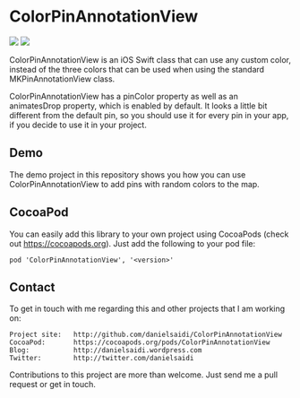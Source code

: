 ColorPinAnnotationView
======================

[![](https://img.shields.io/cocoapods/v/ColorPinAnnotationView.svg)](https://cocoapods.org/pods/ColorPinAnnotationView)
![](https://img.shields.io/cocoapods/p/ColorPinAnnotationView.svg)

ColorPinAnnotationView is an iOS Swift class that can use
any custom color, instead of the three colors that can be
used when using the standard MKPinAnnotationView class.

ColorPinAnnotationView has a pinColor property as well as
an animatesDrop property, which is enabled by default. It
looks a little bit different from the default pin, so you
should use it for every pin in your app, if you decide to
use it in your project.


Demo
----

The demo project in this repository shows you how you can
use ColorPinAnnotationView to add pins with random colors
to the map. 


CocoaPod
--------

You can easily add this library to your own project using
CocoaPods (check out https://cocoapods.org). Just add the
following to your pod file:

    pod 'ColorPinAnnotationView', '<version>'

Contact
------------

To get in touch with me regarding this and other projects
that I am working on:

	Project site:	http://github.com/danielsaidi/ColorPinAnnotationView
	CocoaPod:		https://cocoapods.org/pods/ColorPinAnnotationView
	Blog:			http://danielsaidi.wordpress.com
	Twitter:		http://twitter.com/danielsaidi
	
Contributions to this project are more than welcome. Just
send me a pull request or get in touch. 


